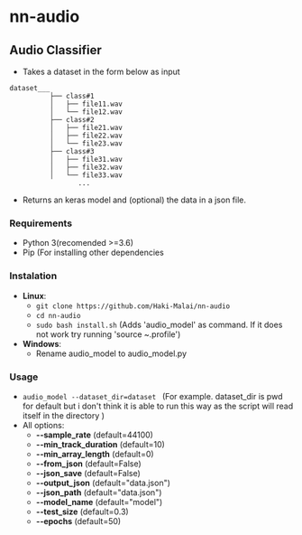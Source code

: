 # nn-audio
## Audio Classifier
- Takes a dataset in the form below as input

```
dataset___
          ├── class#1
          │   ├── file11.wav
          │   └── file12.wav
          ├── class#2
          │   ├── file21.wav
          │   ├── file22.wav
          │   └── file23.wav
          ├── class#3
          │   ├── file31.wav
          │   ├── file32.wav
          │   └── file33.wav
                 ...
 ```
 - Returns an keras model and (optional) the data in a json file.

### Requirements
   - Python 3(recomended >=3.6)
   - Pip (For installing other dependencies

### Instalation
  - **Linux**:
    - `git clone https://github.com/Haki-Malai/nn-audio`
    - `cd nn-audio`
    - `sudo bash install.sh` (Adds 'audio_model' as command. If it does not work try running 'source ~\.profile')
  - **Windows**:
    - Rename audio_model to audio_model.py

### Usage
  - `audio_model --dataset_dir=dataset ` (For example. dataset_dir is pwd for default but i don't think it is able to run this way as the script will read itself in the directory )
  - All options:
     - **--sample_rate** (default=44100)
     - **--min_track_duration** (default=10)
     - **--min_array_length** (default=0)
     - **--from_json** (default=False)
     - **--json_save** (default=False)
     - **--output_json** (default="data.json")
     - **--json_path** (default="data.json")
     - **--model_name** (default="model")
     - **--test_size** (default=0.3)
     - **--epochs** (default=50)
